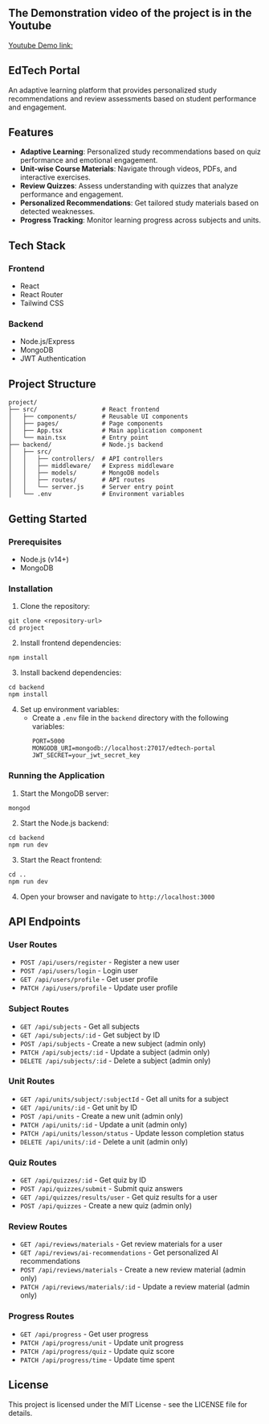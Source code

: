## The Demonstration video of the project is in the Youtube

[Youtube Demo link: ](https://youtu.be/j45Pi8nYEkg)

## EdTech Portal

An adaptive learning platform that provides personalized study recommendations and review assessments based on student performance and engagement.

## Features

- **Adaptive Learning**: Personalized study recommendations based on quiz performance and emotional engagement.
- **Unit-wise Course Materials**: Navigate through videos, PDFs, and interactive exercises.
- **Review Quizzes**: Assess understanding with quizzes that analyze performance and engagement.
- **Personalized Recommendations**: Get tailored study materials based on detected weaknesses.
- **Progress Tracking**: Monitor learning progress across subjects and units.

## Tech Stack

### Frontend

- React
- React Router
- Tailwind CSS

### Backend

- Node.js/Express
- MongoDB
- JWT Authentication

## Project Structure

```
project/
├── src/                  # React frontend
│   ├── components/       # Reusable UI components
│   ├── pages/            # Page components
│   ├── App.tsx           # Main application component
│   └── main.tsx          # Entry point
├── backend/              # Node.js backend
│   ├── src/
│   │   ├── controllers/  # API controllers
│   │   ├── middleware/   # Express middleware
│   │   ├── models/       # MongoDB models
│   │   ├── routes/       # API routes
│   │   └── server.js     # Server entry point
│   └── .env              # Environment variables
```

## Getting Started

### Prerequisites

- Node.js (v14+)
- MongoDB

### Installation

1. Clone the repository:

```
git clone <repository-url>
cd project
```

2. Install frontend dependencies:

```
npm install
```

3. Install backend dependencies:

```
cd backend
npm install
```

4. Set up environment variables:
   - Create a `.env` file in the `backend` directory with the following variables:
     ```
     PORT=5000
     MONGODB_URI=mongodb://localhost:27017/edtech-portal
     JWT_SECRET=your_jwt_secret_key
     ```

### Running the Application

1. Start the MongoDB server:

```
mongod
```

2. Start the Node.js backend:

```
cd backend
npm run dev
```

3. Start the React frontend:

```
cd ..
npm run dev
```

4. Open your browser and navigate to `http://localhost:3000`

## API Endpoints

### User Routes

- `POST /api/users/register` - Register a new user
- `POST /api/users/login` - Login user
- `GET /api/users/profile` - Get user profile
- `PATCH /api/users/profile` - Update user profile

### Subject Routes

- `GET /api/subjects` - Get all subjects
- `GET /api/subjects/:id` - Get subject by ID
- `POST /api/subjects` - Create a new subject (admin only)
- `PATCH /api/subjects/:id` - Update a subject (admin only)
- `DELETE /api/subjects/:id` - Delete a subject (admin only)

### Unit Routes

- `GET /api/units/subject/:subjectId` - Get all units for a subject
- `GET /api/units/:id` - Get unit by ID
- `POST /api/units` - Create a new unit (admin only)
- `PATCH /api/units/:id` - Update a unit (admin only)
- `PATCH /api/units/lesson/status` - Update lesson completion status
- `DELETE /api/units/:id` - Delete a unit (admin only)

### Quiz Routes

- `GET /api/quizzes/:id` - Get quiz by ID
- `POST /api/quizzes/submit` - Submit quiz answers
- `GET /api/quizzes/results/user` - Get quiz results for a user
- `POST /api/quizzes` - Create a new quiz (admin only)

### Review Routes

- `GET /api/reviews/materials` - Get review materials for a user
- `GET /api/reviews/ai-recommendations` - Get personalized AI recommendations
- `POST /api/reviews/materials` - Create a new review material (admin only)
- `PATCH /api/reviews/materials/:id` - Update a review material (admin only)

### Progress Routes

- `GET /api/progress` - Get user progress
- `PATCH /api/progress/unit` - Update unit progress
- `PATCH /api/progress/quiz` - Update quiz score
- `PATCH /api/progress/time` - Update time spent

## License

This project is licensed under the MIT License - see the LICENSE file for details.
